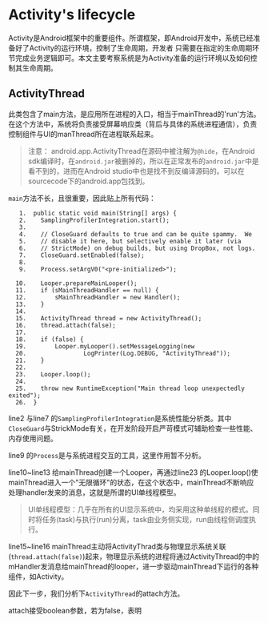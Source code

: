 # Activity's lifecycle

Activity是Android框架中的重要组件。所谓框架，即Android开发中，系统已经准备好了Activity的运行环境，控制了生命周期，开发者
只需要在指定的生命周期环节完成业务逻辑即可。本文主要考察系统是为Activity准备的运行环境以及如何控制其生命周期。

## ActivityThread

此类包含了main方法，是应用所在进程的入口，相当于mainThread的'run'方法。在这个方法中，系统将负责接受屏幕响应类（背后与具体的系统进程通信），负责控制组件与UI的manThread所在进程联系起来。


> 注意： android.app.ActivityThread在源码中被注解为`@hide`，在Android sdk编译时，在`android.jar`被删掉的，所以在正常发布的`android.jar`中是看不到的，进而在Android studio中也是找不到反编译源码的。可以在sourcecode下的android.app包找到。


`main`方法不长，且很重要，因此贴上所有代码：

	   1.  public static void main(String[] args) {
       2.    SamplingProfilerIntegration.start();
	   3.    
       4.    // CloseGuard defaults to true and can be quite spammy.  We
       5.    // disable it here, but selectively enable it later (via
       6.    // StrictMode) on debug builds, but using DropBox, not logs.
       7.    CloseGuard.setEnabled(false);
       8.    
       9.    Process.setArgV0("<pre-initialized>");
		
      10.    Looper.prepareMainLooper();
      11.    if (sMainThreadHandler == null) {
      12.        sMainThreadHandler = new Handler();
      13.    }
	  14.    
      15.    ActivityThread thread = new ActivityThread();
      16.    thread.attach(false);
	  17.    
      18.    if (false) {
      19.        Looper.myLooper().setMessageLogging(new
      20.                LogPrinter(Log.DEBUG, "ActivityThread"));
      21.    }
	  22.    
      23.    Looper.loop();
	  24.    
      25.    throw new RuntimeException("Main thread loop unexpectedly exited");
      26.  }


line2 与line7 的`SamplingProfilerIntegration`是系统性能分析类。其中`CloseGuard`与StrickMode有关，在开发阶段开启严苛模式可辅助检查一些性能、内存使用问题。

line9 的`Process`是与系统进程交互的工具，这里作用暂不分析。

line10~line13 给mainThread创建一个Looper，再通过line23 的Looper.loop()使mainThread进入一个"无限循环"的状态，在这个状态中，mainThread不断响应处理handler发来的消息，这就是所谓的UI单线程模型。

> UI单线程模型：几乎在所有的UI显示系统中，均采用这种单线程的模式。同时将任务(task)与执行(run)分离，task由业务侧实现，run由线程侧调度执行。

line15~line16 mainThread主动将ActivityThrad类与物理显示系统关联(`thread.attach(false)`)起来，物理显示系统的进程将通过ActivityThread的中的mHandler发消息给mainThread的looper，进一步驱动mainThread下运行的各种组件，如Activity。

因此下一步，我们分析下`ActivityThread`的attach方法。

attach接受boolean参数，若为false，表明

